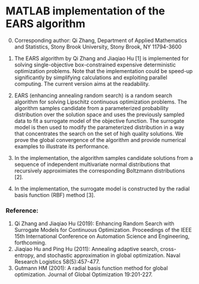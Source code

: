 # MATLAB implementation of the EARS algorithm

0. Corresponding author: Qi Zhang, Department of Applied Mathematics and Statistics, Stony Brook University, Stony Brook, NY 11794-3600

1. The EARS algorithm by Qi Zhang and Jiaqiao Hu [1] is implemented for solving single-objective box-constrained expensive deterministic optimization problems. Note that the implementation could be speed-up significantly by simplifying calculations and exploiting parallel computing. The current version aims at the readability.

2. EARS (enhancing annealing random search) is a random search algorithm for solving Lipschitz continuous optimization problems. The algorithm samples candidate from a parameterized probability distribution over the solution space and uses the previously sampled data to fit a surrogate model of the objective function. The surrogate model is then used to modify the parameterized distribution in a way that concentrates the search on the set of high quality solutions. We prove the global convergence of the algorithm and provide numerical examples to illustrate its performance.

3. In the implementation, the algorithm samples candidate solutions from a sequence of independent multivariate normal distributions that recursively  approximiates the corresponding Boltzmann distributions [2].

4. In the implementation, the surrogate model is constructed by the radial basis function (RBF) method [3].

### Reference:
1. Qi Zhang and Jiaqiao Hu (2019): Enhancing Random Search with Surrogate Models for Continuous Optimization. Proceedings of the IEEE 15th International Conference on Automation Science and Engineering, forthcoming.
2. Jiaqiao Hu and Ping Hu (2011): Annealing adaptive search, cross-entropy, and stochastic approximation in global optimization. Naval Research Logistics 58(5):457-477.
3. Gutmann HM (2001): A radial basis function method for global optimization. Journal of Global Optimization 19:201-227.
